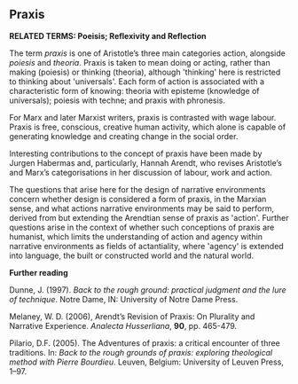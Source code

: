 ## Praxis

**RELATED TERMS: Poeisis; Reflexivity and Reflection**

The term _praxis_ is one of Aristotle’s three main categories action, alongside _poiesis_ and _theoria_. Praxis is taken to mean doing or acting, rather than making (poiesis) or thinking (theoria), although 'thinking' here is restricted to thinking about 'universals'. Each form of action is associated with a characteristic form of knowing: theoria with episteme (knowledge of universals); poiesis with techne; and praxis with phronesis.

For Marx and later Marxist writers, praxis is contrasted with wage labour. Praxis is free, conscious, creative human activity, which alone is capable of generating knowledge and creating change in the social order.

Interesting contributions to the concept of praxis have been made by Jurgen Habermas and, particularly, Hannah Arendt, who revises Aristotle’s and Marx’s categorisations in her discussion of labour, work and action.

The questions that arise here for the design of narrative environments concern whether design is considered a form of praxis, in the Marxian sense, and what actions narrative environments may be said to perform, derived from but extending the Arendtian sense of praxis as 'action'. Further questions arise in the context of whether such conceptions of praxis are humanist, which limits the understanding of action and agency within narrative environments as fields of actantiality, where 'agency' is extended into language, the built or constructed world and the natural world. 

**Further reading**

Dunne, J. (1997). _Back to the rough ground: practical judgment and the lure of technique_. Notre Dame, IN: University of Notre Dame Press.

Melaney, W. D. (2006), Arendt’s Revision of Praxis: On Plurality and Narrative Experience. _Analecta Husserliana_, **90**, pp. 465-479.

Pilario, D.F. (2005). The Adventures of praxis: a critical encounter of three traditions. In: _Back to the rough grounds of praxis: exploring theological method with Pierre Bourdieu_. Leuven, Belgium: University of Leuven Press, 1–97.

